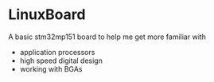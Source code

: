 # LinuxBoard

A basic stm32mp151 board to help me get more familiar with
- application processors 
- high speed digital design
- working with BGAs

